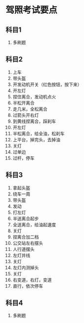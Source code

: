 # 驾照考试要点

## 科目1

1. 多刷题

## 科目2

1. 上车
1. 带头盔
1. 开发动机开关（红色按钮，按下来）
1. 开左灯
1. 捏住离合，发动机点火
1. 半松开离合
1. 走几米，全松离合
1. 过箭头开右灯
1. 到黄线捏离合，踩刹车
1. 开左灯
1. 半松离合，给全油，松刹车
1. 上平台，掉完头，去掉油
1. 关灯
1. 过单边
1. 过杆，停车

## 科目3

1. 拿起头盔
1. 绕车一周
1. 带头盔
1. 发动
1. 打左灯
1. 半送离合起步
1. 全送离合，给油起速度
1. 关灯
1. 捏离合加二档
1. 公交站左右摆头
1. 人行道摆头
1. 左灯并线
1. 关灯
1. 左灯内测掉头
1. 关灯
1. 右变道，右灯，变道
1. 直行，依次停车

## 科目4

1. 多刷题
